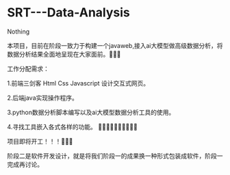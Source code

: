 # SRT---Data-Analysis
Nothing

本项目，目前在阶段一致力于构建一个javaweb,接入ai大模型做高级数据分析，将数据分析结果全面地呈现在大家面前。👻👻👻


工作分配需求：

1.前端三剑客 Html Css Javascript 设计交互式网页。


2.后端java实现操作程序。

3.python数据分析脚本编写以及ai大模型数据分析工具的使用。

4.寻找工具嵌入各式各样的功能。
🚴‍♂️🚴‍♀️🚴🚵‍♂️🚵‍♀️🚵

项目即将开工！！！🥳🥳🥳

阶段二是软件开发设计，就是将我们阶段一的成果换一种形式包装成软件，阶段一完成再讨论。